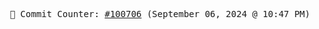 <p align="center">
    <samp>
        📮 Commit Counter: <a href="https://github.com/Javascript-void0/Javascript-void0/commits/main">#100706</a> (September 06, 2024 @ 10:47 PM)
    </samp>
</p>